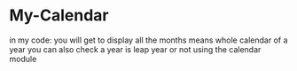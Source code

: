 # My-Calendar
in my code:
you will get to display all the months means whole calendar of a year
you can also check a year is leap year or not using the calendar module
